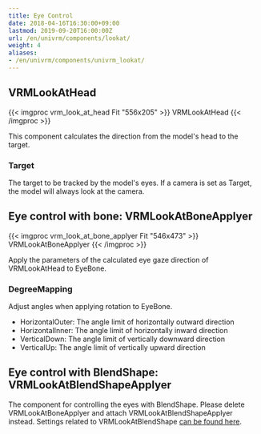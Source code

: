 ```yaml
---
title: Eye Control
date: 2018-04-16T16:30:00+09:00
lastmod: 2019-09-20T16:00:00Z
url: /en/univrm/components/lookat/
weight: 4
aliases:
- /en/univrm/components/univrm_lookat/
---
```


## VRMLookAtHead

{{< imgproc vrm_look_at_head Fit "556x205" >}}
VRMLookAtHead
{{< /imgproc >}}

This component calculates the direction from the model's head to the target.

### Target

The target to be tracked by the model's eyes. If a camera is set as Target, the model will always look at the camera.

## Eye control with bone: VRMLookAtBoneApplyer

{{< imgproc vrm_look_at_bone_applyer Fit "546x473" >}}
VRMLookAtBoneApplyer
{{< /imgproc >}}

Apply the parameters of the calculated eye gaze direction of VRMLookAtHead to EyeBone.

### DegreeMapping

Adjust angles when applying rotation to EyeBone.

- HorizontalOuter: The angle limit of horizontally outward direction
- HorizontalInner: The angle limit of horizontally inward direction
- VerticalDown: The angle limit of vertically downward direction
- VerticalUp: The angle limit of vertically upward direction 

## Eye control with BlendShape: VRMLookAtBlendShapeApplyer

The component for controlling the eyes with BlendShape. Please delete VRMLookAtBoneApplyer and attach VRMLookAtBlendShapeApplyer instead. Settings related to VRMLookAtBlendShape [can be found here](https://github.com/vrm-c/UniVRM/wiki/LookAt-Settings).
